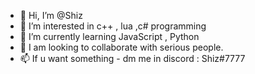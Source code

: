 - 👋 Hi, I’m @Shiz
- 👀 I’m interested in c++ , lua ,c# programming
- 🌱 I’m currently learning JavaScript , Python
- 💞️ I am looking to collaborate with serious people. 
- 📫 If u want something - dm me in discord : Shiz#7777

